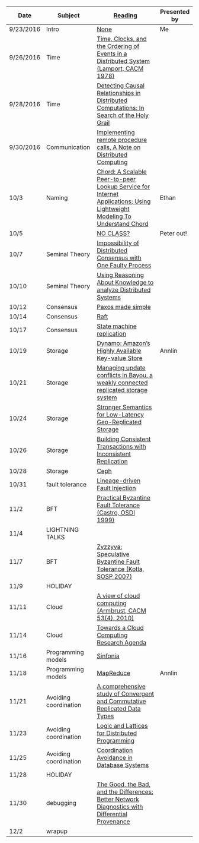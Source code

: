 |Date|Subject|<a href="Link">Reading</a>|Presented by|
|------------|-------------|-------------|------------|
|9/23/2016|Intro|<a href="">None</a>|Me|
|9/26/2016|Time|<a href="http://amturing.acm.org/p558-lamport.pdf">Time, Clocks, and the Ordering of Events in a Distributed System (Lamport, CACM 1978)</a>||
|9/28/2016|Time|<a href="https://www.vs.inf.ethz.ch/publ/papers/holygrail.pdf">Detecting Causal Relationships in Distributed Computations: In Search of the Holy Grail</a>||
|9/30/2016|Communication|<a href="http://www.cs.virginia.edu/~zaher/classes/CS656/birrel.pdf">Implementing remote procedure calls, A Note on Distributed Computing</a>||
|10/3|Naming|<a href="https://www.cs.cornell.edu/fbs/publications/SMSurvey.pdf">Chord: A Scalable Peer-to-peer Lookup Service for Internet Applications; Using Lightweight Modeling To Understand Chord</a>|Ethan|
|10/5||<a href="">NO CLASS?</a>|Peter out!|
|10/7|Seminal Theory|<a href="https://groups.csail.mit.edu/tds/papers/Lynch/jacm85.pdf">Impossibility of Distributed Consensus with One Faulty Process</a>||
|10/10|Seminal Theory|<a href="https://www.cs.cornell.edu/home/halpern/papers/UsingRAK.pdf">Using Reasoning About Knowledge to analyze Distributed Systems</a>||
|10/12|Consensus|<a href="http://research.microsoft.com/en-us/um/people/lamport/pubs/paxos-simple.pdf">Paxos made simple</a>||
|10/14|Consensus|<a href="https://ramcloud.stanford.edu/wiki/download/attachments/11370504/raft.pdf">Raft</a>||
|10/17|Consensus|<a href="https://www.cs.cornell.edu/fbs/publications/SMSurvey.pdf">State machine replication</a>||
|10/19|Storage |<a href="http://www.allthingsdistributed.com/files/amazon-dynamo-sosp2007.pdf">Dynamo: Amazon’s Highly Available Key-value Store</a>|Annlin|
|10/21|Storage |<a href="http://zoo.cs.yale.edu/classes/cs422/2013/bib/terry95managing.pdf">Managing update conflicts in Bayou, a weakly connected replicated storage system</a>||
|10/24|Storage |<a href="http://sns.cs.princeton.edu/docs/eiger-nsdi13.pdf">Stronger Semantics for Low-Latency Geo-Replicated Storage</a>||
|10/26|Storage |<a href="https://syslab.cs.washington.edu/papers/tapir-tr14.pdf">Building Consistent Transactions with Inconsistent Replication</a>||
|10/28|Storage |<a href="https://www.usenix.org/legacy/event/osdi06/tech/full_papers/weil/weil.pdf">Ceph</a>||
|10/31|fault tolerance|<a href="https://people.eecs.berkeley.edu/~palvaro/molly.pdf">Lineage-driven Fault Injection</a>||
|11/2|BFT|<a href="http://pmg.csail.mit.edu/papers/osdi99.pdf">Practical Byzantine Fault Tolerance (Castro, OSDI 1999)</a>||
|11/4|LIGHTNING TALKS|<a href=""></a>||
|11/7|BFT |<a href="https://www.cs.utexas.edu/~lorenzo/papers/kotla07Zyzzyva.pdf">Zyzzyva: Speculative Byzantine Fault Tolerance (Kotla, SOSP 2007)</a>||
|11/9|HOLIDAY|<a href=""></a>||
|11/11|Cloud|<a href="https://www2.eecs.berkeley.edu/Pubs/TechRpts/2009/EECS-2009-28.pdf">A view of cloud computing (Armbrust, CACM 53(4), 2010)</a>||
|11/14|Cloud|<a href="https://www.cs.purdue.edu/homes/bb/cs590/handouts/Cornell.pdf">Towards a Cloud Computing Research Agenda</a>||
|11/16|Programming models|<a href="http://www.sosp2007.org/papers/sosp064-aguilera.pdf">Sinfonia</a>||
|11/18|Programming models|<a href="http://static.googleusercontent.com/media/research.google.com/en//archive/mapreduce-osdi04.pdf">MapReduce</a>|Annlin|
|11/21|Avoiding coordination|<a href="http://hal.upmc.fr/inria-00555588/document">A comprehensive study of Convergent and Commutative Replicated Data Types</a>||
|11/23|Avoiding coordination|<a href="http://db.cs.berkeley.edu/papers/UCB-lattice-tr.pdf">Logic and Lattices for Distributed Programming</a>||
|11/25|Avoiding coordination|<a href="http://www.vldb.org/pvldb/vol8/p185-bailis.pdf">Coordination Avoidance in Database Systems</a>||
|11/28|HOLIDAY|<a href=""></a>||
|11/30|debugging|<a href="http://www.cis.upenn.edu/~angchen/papers/sigcomm-2016.pdf">The Good, the Bad, and the Differences: Better Network Diagnostics with Differential Provenance</a>||
|12/2|wrapup|<a href=""></a>||
